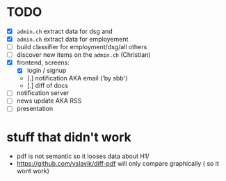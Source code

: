 # TODO

- [X] `admin.ch` extract data for dsg and 
- [X] `admin.ch` extract data for employement
- [ ] build classifier for employment/dsg/all others
- [ ] discover new items on the `admin.ch` (Christian)
- [X] frontend, screens:
    - [X] login / signup
    - [.] notification AKA email ('by sbb')
    - [.] diff of docs
- [ ] notification server
- [ ] news update AKA RSS
- [ ] presentation

# stuff that didn't work
 - pdf is not semantic so it looses data about H1/
 - https://github.com/vslavik/diff-pdf will only compare graphically ( so it wont work)
